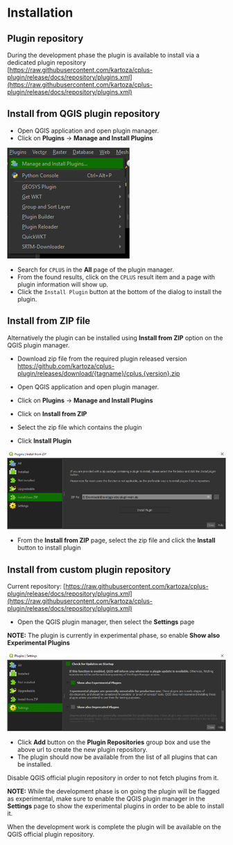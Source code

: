 # Installation

## Plugin repository

During the development phase the plugin is available to install via 
a dedicated plugin repository 
[https://raw.githubusercontent.com/kartoza/cplus-plugin/release/docs/repository/plugins.xml](https://raw.githubusercontent.com/kartoza/cplus-plugin/release/docs/repository/plugins.xml)

## Install from QGIS plugin repository

- Open QGIS application and open plugin manager.
- Click on **Plugins** -> **Manage and Install Plugins**

![Simplified analysis model](../img/installation/install-qgis-plugins.png)

- Search for `CPLUS` in the **All** page of the plugin manager.
- From the found results, click on the `CPLUS` result item and a page with plugin information will show up.
- Click the `Install Plugin` button at the bottom of the dialog to install the plugin.

## Install from ZIP file

Alternatively the plugin can be installed using **Install from ZIP** option on the 
QGIS plugin manager. 

- Download zip file from the required plugin released version
https://github.com/kartoza/cplus-plugin/releases/download/{tagname}/cplus.{version}.zip

- Open QGIS application and open plugin manager.
- Click on **Plugins** -> **Manage and Install Plugins**
- Click on **Install from ZIP**
- Select the zip file which contains the plugin
- Click **Install Plugin**

![QGIS install from ZIP](../img/installation/installation-from-zip.png)

- From the **Install from ZIP** page, select the zip file and click the **Install** button to install plugin

## Install from custom plugin repository

Current repository: [https://raw.githubusercontent.com/kartoza/cplus-plugin/release/docs/repository/plugins.xml](https://raw.githubusercontent.com/kartoza/cplus-plugin/release/docs/repository/plugins.xml)

- Open the QGIS plugin manager, then select the **Settings** page

**NOTE:** The plugin is currently in experimental phase, so enable **Show also Experimental Plugins**

![QGIS plugin settings](../img/installation/installation-plugin-settings.png)

- Click **Add** button on the **Plugin Repositories** group box and use the above url to create the new plugin repository.
- The plugin should now be available from the list of all plugins that can be installed.

Disable QGIS official plugin repository in order to not fetch plugins from it.

**NOTE:** While the development phase is on going the plugin will be flagged as experimental, make
sure to enable the QGIS plugin manager in the **Settings** page to show the experimental plugins
in order to be able to install it.

When the development work is complete the plugin will be available on the QGIS
official plugin repository.
